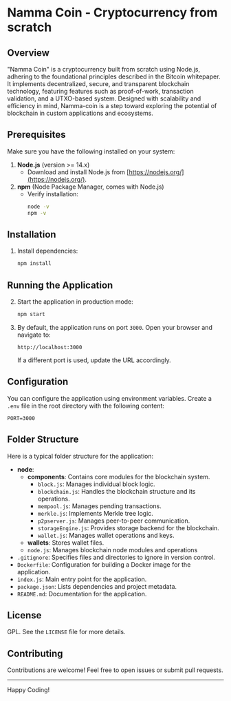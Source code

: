 # Namma Coin - Cryptocurrency from scratch

## Overview
"Namma Coin" is a cryptocurrency built from scratch using Node.js, adhering to the foundational principles described in the Bitcoin whitepaper. It implements decentralized, secure, and transparent blockchain technology, featuring features such as proof-of-work, transaction validation, and a UTXO-based system. Designed with scalability and efficiency in mind, Namma-coin is a step toward exploring the potential of blockchain in custom applications and ecosystems.
## Prerequisites

Make sure you have the following installed on your system:

1. **Node.js** (version >= 14.x)
   - Download and install Node.js from [https://nodejs.org/](https://nodejs.org/).
2. **npm** (Node Package Manager, comes with Node.js)
   - Verify installation:
     ```bash
     node -v
     npm -v
     ```

## Installation

1. Install dependencies:
   ```bash
   npm install
   ```

## Running the Application

2. Start the application in production mode:
   ```bash
   npm start
   ```

3. By default, the application runs on port `3000`. Open your browser and navigate to:
   ```
   http://localhost:3000
   ```

   If a different port is used, update the URL accordingly.

## Configuration

You can configure the application using environment variables. Create a `.env` file in the root directory with the following content:

```env
PORT=3000
```


## Folder Structure

Here is a typical folder structure for the application:
- **node**:  
    - **components**: Contains core modules for the blockchain system.
        - `block.js`: Manages individual block logic.
        - `blockchain.js`: Handles the blockchain structure and its operations.
        - `mempool.js`: Manages pending transactions.
        - `merkle.js`: Implements Merkle tree logic.
        - `p2pserver.js`: Manages peer-to-peer communication.
        - `storageEngine.js`: Provides storage backend for the blockchain.
        - `wallet.js`: Manages wallet operations and keys.
    - **wallets**: Stores wallet files.
    - `node.js`: Manages blockchain node modules and operations
- `.gitignore`: Specifies files and directories to ignore in version control.
- `Dockerfile`: Configuration for building a Docker image for the application.
- `index.js`: Main entry point for the application.
- `package.json`: Lists dependencies and project metadata.
- `README.md`: Documentation for the application.

## License

GPL. See the `LICENSE` file for more details.

## Contributing

Contributions are welcome! Feel free to open issues or submit pull requests.

---

Happy Coding!

